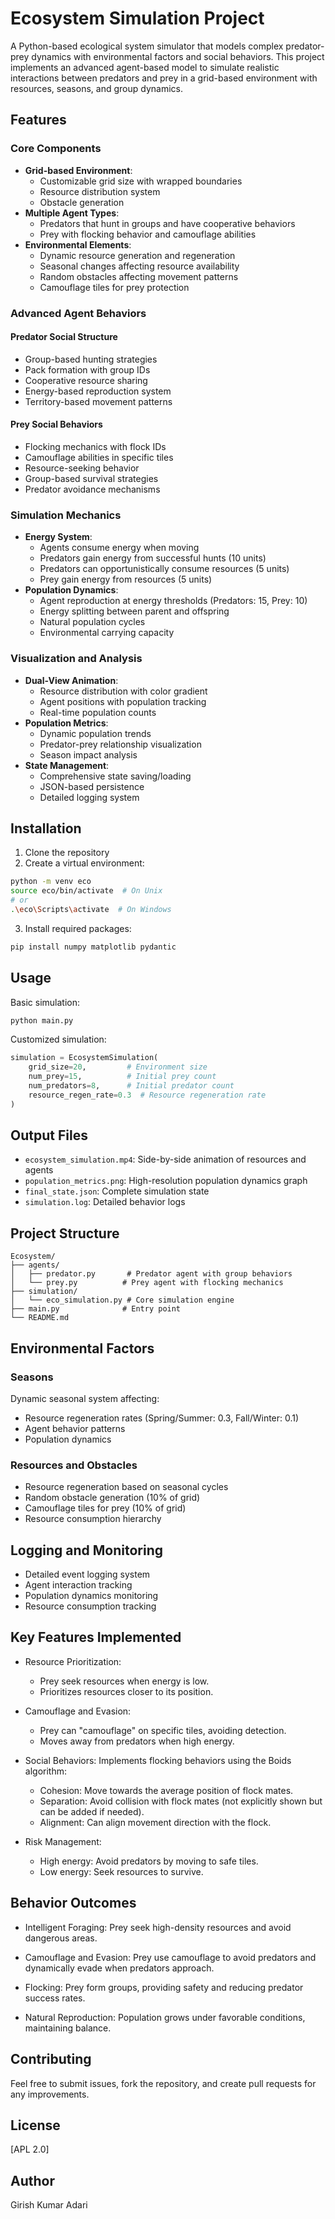 # Ecosystem Simulation Project

A Python-based ecological system simulator that models complex predator-prey dynamics with environmental factors and social behaviors. This project implements an advanced agent-based model to simulate realistic interactions between predators and prey in a grid-based environment with resources, seasons, and group dynamics.

## Features

### Core Components
- **Grid-based Environment**: 
  - Customizable grid size with wrapped boundaries
  - Resource distribution system
  - Obstacle generation
- **Multiple Agent Types**:
  - Predators that hunt in groups and have cooperative behaviors
  - Prey with flocking behavior and camouflage abilities
- **Environmental Elements**:
  - Dynamic resource generation and regeneration
  - Seasonal changes affecting resource availability
  - Random obstacles affecting movement patterns
  - Camouflage tiles for prey protection

### Advanced Agent Behaviors

#### Predator Social Structure
- Group-based hunting strategies
- Pack formation with group IDs
- Cooperative resource sharing
- Energy-based reproduction system
- Territory-based movement patterns

#### Prey Social Behaviors
- Flocking mechanics with flock IDs
- Camouflage abilities in specific tiles
- Resource-seeking behavior
- Group-based survival strategies
- Predator avoidance mechanisms

### Simulation Mechanics
- **Energy System**:
  - Agents consume energy when moving
  - Predators gain energy from successful hunts (10 units)
  - Predators can opportunistically consume resources (5 units)
  - Prey gain energy from resources (5 units)
- **Population Dynamics**:
  - Agent reproduction at energy thresholds (Predators: 15, Prey: 10)
  - Energy splitting between parent and offspring
  - Natural population cycles
  - Environmental carrying capacity

### Visualization and Analysis
- **Dual-View Animation**:
  - Resource distribution with color gradient
  - Agent positions with population tracking
  - Real-time population counts
- **Population Metrics**:
  - Dynamic population trends
  - Predator-prey relationship visualization
  - Season impact analysis
- **State Management**:
  - Comprehensive state saving/loading
  - JSON-based persistence
  - Detailed logging system

## Installation

1. Clone the repository
2. Create a virtual environment:
```bash
python -m venv eco
source eco/bin/activate  # On Unix
# or
.\eco\Scripts\activate  # On Windows
```
3. Install required packages:
```bash
pip install numpy matplotlib pydantic
```

## Usage

Basic simulation:
```python
python main.py
```

Customized simulation:
```python
simulation = EcosystemSimulation(
    grid_size=20,         # Environment size
    num_prey=15,          # Initial prey count
    num_predators=8,      # Initial predator count
    resource_regen_rate=0.3  # Resource regeneration rate
)
```

## Output Files
- `ecosystem_simulation.mp4`: Side-by-side animation of resources and agents
- `population_metrics.png`: High-resolution population dynamics graph
- `final_state.json`: Complete simulation state
- `simulation.log`: Detailed behavior logs

## Project Structure
```
Ecosystem/
├── agents/
│   ├── predator.py       # Predator agent with group behaviors
│   └── prey.py          # Prey agent with flocking mechanics
├── simulation/
│   └── eco_simulation.py # Core simulation engine
├── main.py              # Entry point
└── README.md
```

## Environmental Factors

### Seasons
Dynamic seasonal system affecting:
- Resource regeneration rates (Spring/Summer: 0.3, Fall/Winter: 0.1)
- Agent behavior patterns
- Population dynamics

### Resources and Obstacles
- Resource regeneration based on seasonal cycles
- Random obstacle generation (10% of grid)
- Camouflage tiles for prey (10% of grid)
- Resource consumption hierarchy

## Logging and Monitoring
- Detailed event logging system
- Agent interaction tracking
- Population dynamics monitoring
- Resource consumption tracking

## Key Features Implemented

- Resource Prioritization:
    - Prey seek resources when energy is low.
    - Prioritizes resources closer to its position.

- Camouflage and Evasion:
    - Prey can "camouflage" on specific tiles, avoiding detection.
    - Moves away from predators when high energy.

- Social Behaviors:
Implements flocking behaviors using the Boids algorithm:
    - Cohesion: Move towards the average position of flock mates.
    - Separation: Avoid collision with flock mates (not explicitly shown but can be added if needed).
    - Alignment: Can align movement direction with the flock.

- Risk Management:
    - High energy: Avoid predators by moving to safe tiles.
    - Low energy: Seek resources to survive.

## Behavior Outcomes

- Intelligent Foraging:
    Prey seek high-density resources and avoid dangerous areas.

- Camouflage and Evasion:
    Prey use camouflage to avoid predators and dynamically evade when predators approach.

- Flocking:
    Prey form groups, providing safety and reducing predator success rates.

- Natural Reproduction:
    Population grows under favorable conditions, maintaining balance.

## Contributing
Feel free to submit issues, fork the repository, and create pull requests for any improvements.

## License
[APL 2.0]

## Author
Girish Kumar Adari